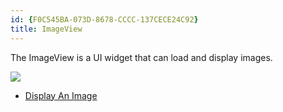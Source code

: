 ```yaml
---
id: {F0C545BA-073D-8678-CCCC-137CECE24C92}  
title: ImageView  
---
```


The ImageView is a UI widget that can load and display images.

 [ ![](Images/DisplayImage.png)](Images/DisplayImage.png)

-   [Display An Image](/recipes/android/controls/imageview/display_an_image)